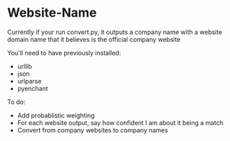 # Website-Name

Currently if your run convert.py, it outputs a company name with a website domain name that it believes is the official company website

You'll need to have previously installed:
- urllib
- json
- urlparse 
- pyenchant

To do:
- Add probablistic weighting 
- For each website output, say how confident I am about it being a match
- Convert from company websites to company names

